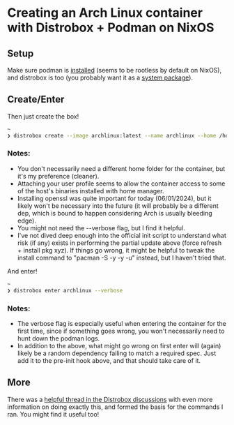 # Creating an Arch Linux container with Distrobox + Podman on NixOS

## Setup

Make sure podman is [installed](https://nixos.wiki/wiki/Podman) (seems to be rootless by default on NixOS), and distrobox is too (you probably want it as a [system package](https://search.nixos.org/options?channel=unstable&show=environment.systemPackages&from=0&size=50&sort=relevance&type=packages&query=environment.systemPackages)).

## Create/Enter

Then just create the box!

```zsh
~ 
❯ distrobox create --image archlinux:latest --name archlinux --home /home/$USER/containers/archlinux --volume /etc/static/profiles/per-user:/etc/profiles/per-user:ro --additional-packages "systemd"  --pre-init-hooks "pacman -S -y -y; pacman-key --init; pacman-key --populate archlinux; pacman -S --noconfirm openssl dbus" --verbose --init
```
### Notes:
- You don't necessarily need a different home folder for the container, but it's my preference (cleaner).
- Attaching your user profile seems to allow the container access to some of the host's binaries installed with home manager.
- Installing openssl was quite important for today (06/01/2024), but it likely won't be necessary into the future (it will probably be a different dep, which is bound to happen considering Arch is usually bleeding edge).
- You might not need the --verbose flag, but I find it helpful.
- I've not dived deep enough into the official init script to understand what risk (if any) exists in performing the partial update above (force refresh + install pkg xyz). If things go wrong, it might be helpful to tweak the install command to "pacman -S -y -y -u" instead, but I haven't tried that. 

And enter!

```zsh
~ 
❯ distrobox enter archlinux --verbose
```

### Notes:
- The verbose flag is especially useful when entering the container for the first time, since if something goes wrong, you won't necessarily need to hunt down the podman logs.
- In addition to the above, what might go wrong on first enter will (again) likely be a random dependency failing to match a required spec. Just add it to the pre-init hook above, and that should take care of it.

## More

There was a [helpful thread in the Distrobox discussions](https://github.com/89luca89/distrobox/discussions/1294) with even more information on doing exactly this, and formed the basis for the commands I ran. You might find it useful too!
